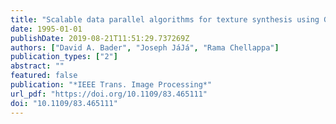 ```yaml
---
title: "Scalable data parallel algorithms for texture synthesis using Gibbs random fields"
date: 1995-01-01
publishDate: 2019-08-21T11:51:29.737269Z
authors: ["David A. Bader", "Joseph JáJá", "Rama Chellappa"]
publication_types: ["2"]
abstract: ""
featured: false
publication: "*IEEE Trans. Image Processing*"
url_pdf: "https://doi.org/10.1109/83.465111"
doi: "10.1109/83.465111"
---
```


